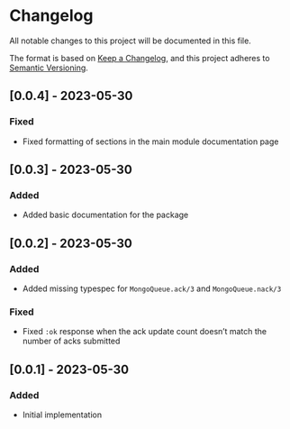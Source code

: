 # Changelog

All notable changes to this project will be documented in this file.

The format is based on [Keep a Changelog](https://keepachangelog.com/en/1.0.0/),
and this project adheres to [Semantic Versioning](https://semver.org/spec/v2.0.0.html).

## [0.0.4] - 2023-05-30

### Fixed

- Fixed formatting of sections in the main module documentation page

## [0.0.3] - 2023-05-30

### Added

- Added basic documentation for the package

## [0.0.2] - 2023-05-30

### Added

- Added missing typespec for `MongoQueue.ack/3` and `MongoQueue.nack/3`

### Fixed

- Fixed `:ok` response when the ack update count doesn’t match the number of acks submitted

## [0.0.1] - 2023-05-30

### Added

- Initial implementation
